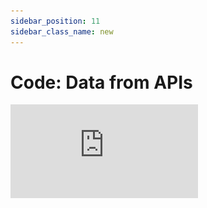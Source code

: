 ```yaml
---
sidebar_position: 11
sidebar_class_name: new
---
```


# Code: Data from APIs

 <div style={{position: 'relative', paddingBottom: '59.01639344262295%', height: 0}}>
   <iframe src="https://www.loom.com/embed/c3d2177a8b744ea7b8a939bdbd3881dc?sid=0388946a-9b00-4095-b8f5-4acc3f3cec75" frameBorder={0} webkitallowfullscreen mozallowfullscreen allowFullScreen style={{position: 'absolute', top: 0, left: 0, width: '100%', height: '100%'}} />
 </div>

<br />

Retrieve data from web APIs and import it into Decipad using our Code Integration feature. To create a code integration, add a new integration block and choose "Code" (see [Integration Basics](/docs/integrations/basics) for details). In the code editor, you'll find an example that showcases how to fetch data from a public web API:

## Running Code

![code editor](./img/code-codeeditor.png)

In order to get data from a code integration into your document, you need to first run the code with the "Run"-button. Once ran, you can then continue to the result preview either via the navigation bar, or the "Continue"-button. Upon running the code, we will show you a small console at the bottom of the code block so you get feedback on any errors that may occur.

## Previewing Data

![result preview](./img/code-preview.png)

On the preview pane you will see the result and the format it will be available in in your document. Here you can change the type of the columns or simple result, and make sure that you actually got the data you wanted. Once done with this step, the "Insert"-button will give you a new integration block that you can re-use in your document just like any other variable (see [Integration Basics](/docs/integrations/basics) for details).

## Private Keys

 <div style={{position: 'relative', paddingBottom: '59.01639344262295%', height: 0}}>
   <iframe src="https://www.loom.com/embed/c3d2177a8b744ea7b8a939bdbd3881dc?sid=bd1b9899-441d-451a-af65-206e219a53a1" frameBorder={0} webkitallowfullscreen mozallowfullscreen allowFullScreen style={{position: 'absolute', top: 0, left: 0, width: '100%', height: '100%'}} />
 </div>

<br/>

Private keys provide secure access control for your code by restricting unauthorized users.
 1. **To set up a new key**:
    - Go to your workspace and click on "Integration Secrets". You can add a new value or remove old keys.
    - Alternatively, click on "Insert Secret" in the JavaScript code editor within your integrations panel.
 2. **To reuse your private key**:
    - Click on "Insert Secret" in the JavaScript code editor and select the desired secret. A line of code will be automatically added to your script.


**Note:** For security reasons, API secrets can only be used directly in a `fetch()` statement. You can't assign them to variables or use them arbitrarily.

